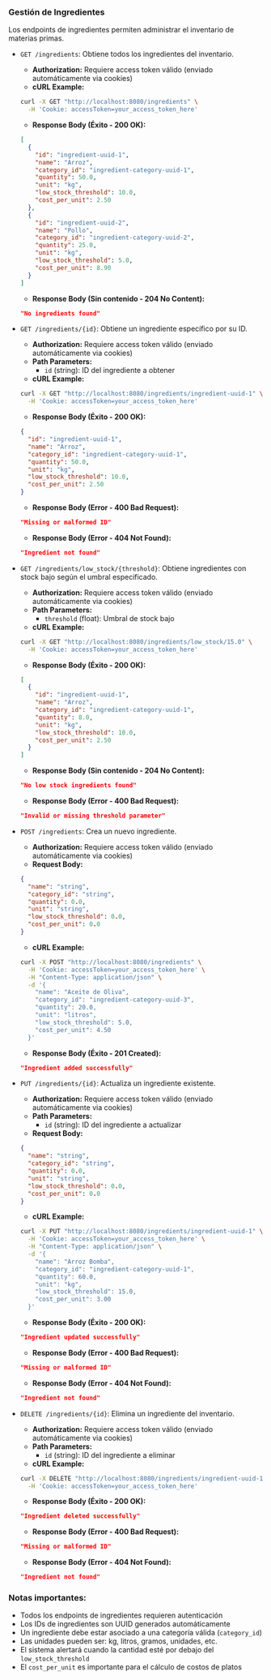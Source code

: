 ### Gestión de Ingredientes

Los endpoints de ingredientes permiten administrar el inventario de materias primas.

- `GET /ingredients`: Obtiene todos los ingredientes del inventario.
  - **Authorization:** Requiere access token válido (enviado automáticamente via cookies)
  - **cURL Example:**
  ```bash
  curl -X GET "http://localhost:8080/ingredients" \
    -H 'Cookie: accessToken=your_access_token_here'
  ```
  - **Response Body (Éxito - 200 OK):**
  ```json
  [
    {
      "id": "ingredient-uuid-1",
      "name": "Arroz",
      "category_id": "ingredient-category-uuid-1",
      "quantity": 50.0,
      "unit": "kg",
      "low_stock_threshold": 10.0,
      "cost_per_unit": 2.50
    },
    {
      "id": "ingredient-uuid-2",
      "name": "Pollo",
      "category_id": "ingredient-category-uuid-2",
      "quantity": 25.0,
      "unit": "kg",
      "low_stock_threshold": 5.0,
      "cost_per_unit": 8.90
    }
  ]
  ```
  - **Response Body (Sin contenido - 204 No Content):**
  ```json
  "No ingredients found"
  ```

- `GET /ingredients/{id}`: Obtiene un ingrediente específico por su ID.
  - **Authorization:** Requiere access token válido (enviado automáticamente via cookies)
  - **Path Parameters:**
    - `id` (string): ID del ingrediente a obtener
  - **cURL Example:**
  ```bash
  curl -X GET "http://localhost:8080/ingredients/ingredient-uuid-1" \
    -H 'Cookie: accessToken=your_access_token_here'
  ```
  - **Response Body (Éxito - 200 OK):**
  ```json
  {
    "id": "ingredient-uuid-1",
    "name": "Arroz",
    "category_id": "ingredient-category-uuid-1",
    "quantity": 50.0,
    "unit": "kg",
    "low_stock_threshold": 10.0,
    "cost_per_unit": 2.50
  }
  ```
  - **Response Body (Error - 400 Bad Request):**
  ```json
  "Missing or malformed ID"
  ```
  - **Response Body (Error - 404 Not Found):**
  ```json
  "Ingredient not found"
  ```

- `GET /ingredients/low_stock/{threshold}`: Obtiene ingredientes con stock bajo según el umbral especificado.
  - **Authorization:** Requiere access token válido (enviado automáticamente via cookies)
  - **Path Parameters:**
    - `threshold` (float): Umbral de stock bajo
  - **cURL Example:**
  ```bash
  curl -X GET "http://localhost:8080/ingredients/low_stock/15.0" \
    -H 'Cookie: accessToken=your_access_token_here'
  ```
  - **Response Body (Éxito - 200 OK):**
  ```json
  [
    {
      "id": "ingredient-uuid-1",
      "name": "Arroz",
      "category_id": "ingredient-category-uuid-1",
      "quantity": 8.0,
      "unit": "kg",
      "low_stock_threshold": 10.0,
      "cost_per_unit": 2.50
    }
  ]
  ```
  - **Response Body (Sin contenido - 204 No Content):**
  ```json
  "No low stock ingredients found"
  ```
  - **Response Body (Error - 400 Bad Request):**
  ```json
  "Invalid or missing threshold parameter"
  ```

- `POST /ingredients`: Crea un nuevo ingrediente.
  - **Authorization:** Requiere access token válido (enviado automáticamente via cookies)
  - **Request Body:**
  ```json
  {
    "name": "string",
    "category_id": "string",
    "quantity": 0.0,
    "unit": "string",
    "low_stock_threshold": 0.0,
    "cost_per_unit": 0.0
  }
  ```
  - **cURL Example:**
  ```bash
  curl -X POST "http://localhost:8080/ingredients" \
    -H 'Cookie: accessToken=your_access_token_here' \
    -H "Content-Type: application/json" \
    -d '{
      "name": "Aceite de Oliva",
      "category_id": "ingredient-category-uuid-3",
      "quantity": 20.0,
      "unit": "litros",
      "low_stock_threshold": 5.0,
      "cost_per_unit": 4.50
    }'
  ```
  - **Response Body (Éxito - 201 Created):**
  ```json
  "Ingredient added successfully"
  ```

- `PUT /ingredients/{id}`: Actualiza un ingrediente existente.
  - **Authorization:** Requiere access token válido (enviado automáticamente via cookies)
  - **Path Parameters:**
    - `id` (string): ID del ingrediente a actualizar
  - **Request Body:**
  ```json
  {
    "name": "string",
    "category_id": "string",
    "quantity": 0.0,
    "unit": "string",
    "low_stock_threshold": 0.0,
    "cost_per_unit": 0.0
  }
  ```
  - **cURL Example:**
  ```bash
  curl -X PUT "http://localhost:8080/ingredients/ingredient-uuid-1" \
    -H 'Cookie: accessToken=your_access_token_here' \
    -H "Content-Type: application/json" \
    -d '{
      "name": "Arroz Bomba",
      "category_id": "ingredient-category-uuid-1",
      "quantity": 60.0,
      "unit": "kg",
      "low_stock_threshold": 15.0,
      "cost_per_unit": 3.00
    }'
  ```
  - **Response Body (Éxito - 200 OK):**
  ```json
  "Ingredient updated successfully"
  ```
  - **Response Body (Error - 400 Bad Request):**
  ```json
  "Missing or malformed ID"
  ```
  - **Response Body (Error - 404 Not Found):**
  ```json
  "Ingredient not found"
  ```

- `DELETE /ingredients/{id}`: Elimina un ingrediente del inventario.
  - **Authorization:** Requiere access token válido (enviado automáticamente via cookies)
  - **Path Parameters:**
    - `id` (string): ID del ingrediente a eliminar
  - **cURL Example:**
  ```bash
  curl -X DELETE "http://localhost:8080/ingredients/ingredient-uuid-1" \
    -H 'Cookie: accessToken=your_access_token_here'
  ```
  - **Response Body (Éxito - 200 OK):**
  ```json
  "Ingredient deleted successfully"
  ```
  - **Response Body (Error - 400 Bad Request):**
  ```json
  "Missing or malformed ID"
  ```
  - **Response Body (Error - 404 Not Found):**
  ```json
  "Ingredient not found"
  ```

### Notas importantes:
- Todos los endpoints de ingredientes requieren autenticación 
- Los IDs de ingredientes son UUID generados automáticamente
- Un ingrediente debe estar asociado a una categoría válida (`category_id`)
- Las unidades pueden ser: kg, litros, gramos, unidades, etc.
- El sistema alertará cuando la cantidad esté por debajo del `low_stock_threshold`
- El `cost_per_unit` es importante para el cálculo de costos de platos
